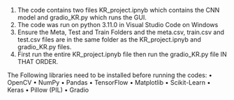 1) The code contains two files KR_project.ipnyb which contains the CNN model and gradio_KR.py which runs the GUI. 
2) The code was run on python 3.11.0 in Visual Studio Code on Windows
3) Ensure the Meta, Test and Train Folders and the meta.csv, train.csv and test.csv files are in the same folder as the KR_project.ipnyb and gradio_KR.py     files.
4) First run the entire KR_project.ipnyb file then run the gradio_KR.py file IN THAT ORDER.


The Following libraries need to be installed before running the codes:
• OpenCV
• NumPy 
• Pandas 
• TensorFlow
• Matplotlib
• Scikit-Learn
• Keras
• Pillow (PIL)
• Gradio
